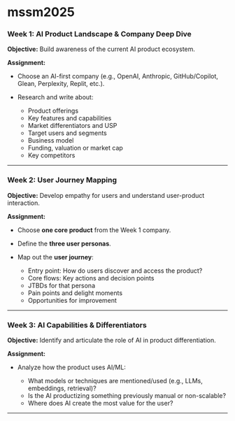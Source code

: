 # mssm2025

### **Week 1: AI Product Landscape & Company Deep Dive**

**Objective:** Build awareness of the current AI product ecosystem.

**Assignment:**

* Choose an AI-first company (e.g., OpenAI, Anthropic, GitHub/Copilot, Glean, Perplexity, Replit, etc.).
* Research and write about:

  * Product offerings
  * Key features and capabilities
  * Market differentiators and USP
  * Target users and segments
  * Business model
  * Funding, valuation or market cap
  * Key competitors

---

### **Week 2: User Journey Mapping**

**Objective:** Develop empathy for users and understand user-product interaction.

**Assignment:**

* Choose **one core product** from the Week 1 company.
* Define the **three user personas**.
* Map out the **user journey**:

  * Entry point: How do users discover and access the product?
  * Core flows: Key actions and decision points
  * JTBDs for that persona
  * Pain points and delight moments
  * Opportunities for improvement

---

### **Week 3: AI Capabilities & Differentiators**

**Objective:** Identify and articulate the role of AI in product differentiation.

**Assignment:**

* Analyze how the product uses AI/ML:

  * What models or techniques are mentioned/used (e.g., LLMs, embeddings, retrieval)?
  * Is the AI productizing something previously manual or non-scalable?
  * Where does AI create the most value for the user?

---
